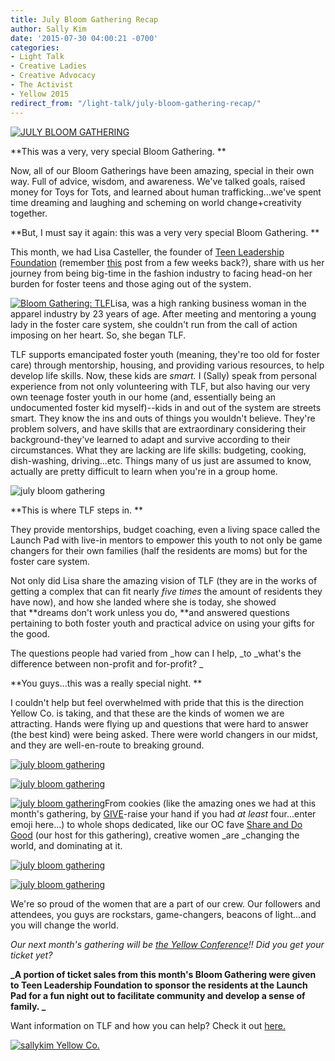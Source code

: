 ```yaml
---
title: July Bloom Gathering Recap
author: Sally Kim
date: '2015-07-30 04:00:21 -0700'
categories:
- Light Talk
- Creative Ladies
- Creative Advocacy
- The Activist
- Yellow 2015
redirect_from: "/light-talk/july-bloom-gathering-recap/"
---
```


[![JULY BLOOM GATHERING](http://yellowconference.com/wp-content/uploads/2015/07/39.jpg)](http://yellowconference.com/wp-content/uploads/2015/07/39.jpg)

**This was a very, very special Bloom Gathering. **

Now, all of our Bloom Gatherings have been amazing, special in their own way. Full of advice, wisdom, and awareness. We've talked goals, raised money for Toys for Tots, and learned about human trafficking...we've spent time dreaming and laughing and scheming on world change+creativity together.

**But, I must say it again: this was a very very special Bloom Gathering. **

This month, we had Lisa Casteller, the founder of [Teen Leadership Foundation](http://teenleadershipfoundation.com/) (remember [this](http://yellowconference.com/organization-highlight-teen-leadership-foundation/) post from a few weeks back?), share with us her journey from being big-time in the fashion industry to facing head-on her burden for foster teens and those aging out of the system.

[![Bloom Gathering: TLF](http://yellowconference.com/wp-content/uploads/2015/07/361.jpg)](http://yellowconference.com/wp-content/uploads/2015/07/361.jpg)Lisa, was a high ranking business woman in the apparel industry by 23 years of age. After meeting and mentoring a young lady in the foster care system, she couldn't run from the call of action imposing on her heart. So, she began TLF.

TLF supports emancipated foster youth (meaning, they're too old for foster care) through mentorship, housing, and providing various resources, to help develop life skills. Now, these kids are _smart._ I (Sally) speak from personal experience from not only volunteering with TLF, but also having our very own teenage foster youth in our home (and, essentially being an undocumented foster kid myself)--kids in and out of the system are streets smart. They know the ins and outs of things you wouldn't believe. They're problem solvers, and have skills that are extraordinary considering their background-they've learned to adapt and survive according to their circumstances. What they are lacking are life skills: budgeting, cooking, dish-washing, driving...etc. Things many of us just are assumed to know, actually are pretty difficult to learn when you're in a group home.

![july bloom gathering](http://yellowconference.com/wp-content/uploads/2015/07/Foster_Facts.jpg)

**This is where TLF steps in. **

They provide mentorships, budget coaching, even a living space called the Launch Pad with live-in mentors to empower this youth to not only be game changers for their own families (half the residents are moms) but for the foster care system.

Not only did Lisa share the amazing vision of TLF (they are in the works of getting a complex that can fit nearly _five times_ the amount of residents they have now), and how she landed where she is today, she showed that **dreams don't work unless you do, **and answered questions pertaining to both foster youth and practical advice on using your gifts for the good.

The questions people had varied from _how can I help, _to _what's the difference between non-profit and for-profit? _

**You guys...this was a really special night. **

I couldn't help but feel overwhelmed with pride that this is the direction Yellow Co. is taking, and that these are the kinds of women we are attracting. Hands were flying up and questions that were hard to answer (the best kind) were being asked. There were world changers in our midst, and they are well-en-route to breaking ground.

[![july bloom gathering](http://yellowconference.com/wp-content/uploads/2015/07/18-1.jpg)](http://yellowconference.com/wp-content/uploads/2015/07/18-1.jpg)

[![july bloom gathering](http://yellowconference.com/wp-content/uploads/2015/07/11-1.jpg)](http://yellowconference.com/wp-content/uploads/2015/07/11-1.jpg)

[![july bloom gathering](http://yellowconference.com/wp-content/uploads/2015/07/46-1.jpg)](http://yellowconference.com/wp-content/uploads/2015/07/46-1.jpg)From cookies (like the amazing ones we had at this month's gathering, by [GIVE](http://www.thecookiethatgives.com/)-raise your hand if you had _at least_ four...enter emoji here...) to whole shops dedicated, like our OC fave [Share and Do Good](http://www.shareanddogood.com/) (our host for this gathering), creative women _are _changing the world, and dominating at it.

[![july bloom gathering](http://yellowconference.com/wp-content/uploads/2015/07/6.jpg)](http://yellowconference.com/wp-content/uploads/2015/07/6.jpg)

[![july bloom gathering](http://yellowconference.com/wp-content/uploads/2015/07/9.jpg)](http://yellowconference.com/wp-content/uploads/2015/07/9.jpg)

We're so proud of the women that are a part of our crew. Our followers and attendees, you guys are rockstars, game-changers, beacons of light...and you will change the world.

_Our next month's gathering will be [the Yellow Conference](http://yellowconference.com/)!! Did you get your ticket yet?_

**_A portion of ticket sales from this month's Bloom Gathering were given to Teen Leadership Foundation to sponsor the residents at the Launch Pad for a fun night out to facilitate community and develop a sense of family. _**

Want information on TLF and how you can help? Check it out [here.](http://teenleadershipfoundation.com/donate/)

[![sallykim Yellow Co.](http://yellowconference.com/wp-content/uploads/2015/07/sallykim.jpg)](http://lettersfromamister.tumblr.com/)

